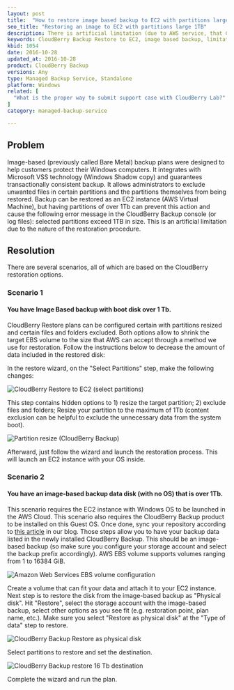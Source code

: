 ```yaml
---
layout: post
title:  "How to restore image based backup to EC2 with partitions large 1TB"
seo_title: "Restoring an image to EC2 with partitions large 1TB"
description: There is artificial limitation (due to AWS service, that CBL uses for EBS volume import) which causes the error with the following message selected partitions exceed 1TB in size.
keywords: CloudBerry Backup Restore to EC2, image based backup, limitation 1Tb, EBS volume size
kbid: 1054
date: 2016-10-28
updated_at: 2016-10-28
product: CloudBerry Backup
versions: Any
type: Managed Backup Service, Standalone
platform: Windows
related: [
  "What is the proper way to submit support case with CloudBerry Lab?"
]
category: managed-backup-service

---
```

## Problem

Image-based (previously called Bare Metal) backup plans were designed to help customers protect their Windows computers. It integrates with Microsoft VSS technology (Windows Shadow copy) and guarantees transactionally consistent backup. It allows administrators to exclude unwanted files in certain partitions and the partitions themselves from being restored.
Backup can be restored as an EC2 instance (AWS Virtual Machine), but having partitions of over 1Tb can prevent this action and cause the following error message in the CloudBerry Backup console (or log files): selected partitions exceed 1TB in size. This is an artificial limitation due to the nature of the restoration procedure.

## Resolution

There are several scenarios, all of which are based on the CloudBerry restoration options.

### Scenario 1

#### You have Image Based backup with boot disk over 1 Tb.

CloudBerry Restore plans can be configured certain with partitions resized and certain files and folders excluded. Both options allow to shrink the target EBS volume to the size that AWS can accept through a method we use for restoration. Follow the instructions below to decrease the amount of data included in the restored disk:

In the restore wizard, on the "Select Partitions" step, make the following changes:

![CloudBerry Restore to EC2 (select partitions)](/images/kb1054/select-partitions.jpg)

This step contains hidden options to 1) resize the target partition; 2) exclude files and folders;
Resize your partition to the maximum of 1Tb (content exclusion can be helpful to exclude the unnecessary data from the system boot).

![Partition resize (CloudBerry Backup)](/images/kb1054/resize-partition.jpg)

Afterward, just follow the wizard and launch the restoration process. This will launch an EC2 instance with your OS inside.

### Scenario 2

#### You have an image-based backup data disk (with no OS) that is over 1Tb.

This scenario requires the EC2 instance with Windows OS to be launched in the AWS Cloud. This scenario also requires the CloudBerry Backup product to be installed on this Guest OS. Once done, sync your repository according to [this article](http://www.cloudberrylab.com/blog/how-to-continue-backup-on-another-computer/) in our blog. Those steps allow you to have your backup data listed in the newly installed CloudBerry Backup. This should be an image-based backup (so make sure you configure your storage account and select the backup prefix accordingly). AWS EBS volume supports volumes ranging from 1 to 16384 GiB.

![Amazon Web Services EBS volume configuration](/images/kb1054/aws-ebs-volume-configuration.jpg)

Create a volume that can fit your data and attach it to your EC2 instance. Next step is to restore the disk from the image-based backup as "Physical disk". Hit "Restore", select the storage account with the image-based backup, select other options as you see fit (e.g. restoration point, plan name, etc.). Make sure you select "Restore as physical disk" at the "Type of data" step to restore.

![CloudBerry Backup Restore as physical disk](/images/kb1054/restore-as-physical-disk.jpg)

Select partitions to restore and set the destination.

![CloudBerry Backup restore 16 Tb destination](/images/kb1054/restore-destination.jpg)

Complete the wizard and run the plan.
